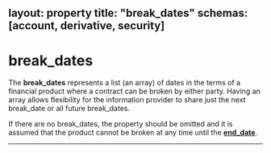 layout:		property
title:		"break_dates"
schemas:	[account, derivative, security]
---

# break_dates
The **break\_dates** represents a list (an array) of dates in the terms of a financial product where a contract can be broken by either party. Having an array allows flexibility for the information provider to share just the next break\_date or all future break\_dates.

If there are no break\_dates, the property should be omitted and it is assumed that the product cannot be broken at any time until the [**end\_date**][end].

---
[end]: https://github.com/suadelabs/fire/blob/master/documentation/end_date.md
